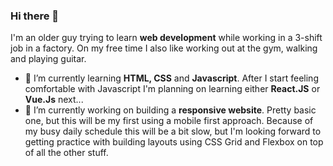 ### Hi there 👋

I'm an older guy trying to learn **web development** while working in a 3-shift job in a factory. On my free time I also like working out at the gym, walking and playing guitar.

- 🌱 I’m currently learning **HTML, CSS** and **Javascript**. After I start feeling comfortable with Javascript I'm planning on learning either **React.JS** or **Vue.Js** next...
- 🔭 I’m currently working on building a **responsive website**. Pretty basic one, but this will be my first using a mobile first approach. Because of my busy daily schedule this will be a bit slow, but I'm looking forward to getting practice with building layouts using CSS Grid and Flexbox on top of all the other stuff.
  
<!--
**HopelessHuckleberry/HopelessHuckleberry** is a ✨ _special_ ✨ repository because its `README.md` (this file) appears on your GitHub profile.

Here are some ideas to get you started:

- 🔭 I’m currently working on ...
- 🌱 I’m currently learning ...
- 👯 I’m looking to collaborate on ...
- 🤔 I’m looking for help with ...
- 💬 Ask me about ...
- 📫 How to reach me: ...
- 😄 Pronouns: ...
- ⚡ Fun fact: ...
-->
